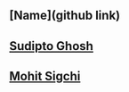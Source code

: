 ## [Name](github link)
## [Sudipto Ghosh](https://github.com/pydevsg)
## [Mohit Sigchi](https://github.com/Sigchi98)
